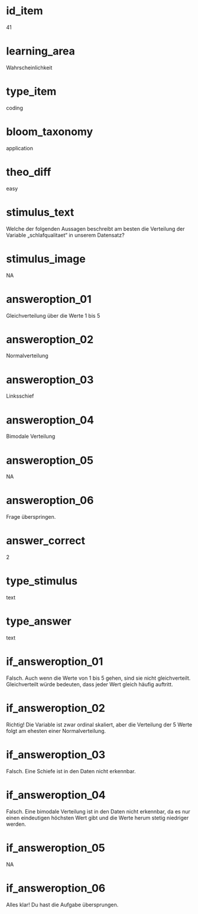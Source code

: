 # id_item
41

# learning_area
Wahrscheinlichkeit

# type_item
coding

# bloom_taxonomy
application

# theo_diff
easy

# stimulus_text
Welche der folgenden Aussagen beschreibt am besten die Verteilung der Variable „schlafqualitaet“ in unserem Datensatz?

# stimulus_image
NA

# answeroption_01
Gleichverteilung über die Werte 1 bis 5

# answeroption_02
Normalverteilung

# answeroption_03
Linksschief

# answeroption_04
Bimodale Verteilung

# answeroption_05
NA

# answeroption_06
Frage überspringen.

# answer_correct
2

# type_stimulus
text

# type_answer
text

# if_answeroption_01
Falsch. Auch wenn die Werte von 1 bis 5 gehen, sind sie nicht gleichverteilt. Gleichverteilt würde bedeuten, dass jeder Wert gleich häufig auftritt.

# if_answeroption_02
Richtig! Die Variable ist zwar ordinal skaliert, aber die Verteilung der 5 Werte folgt am ehesten einer Normalverteilung.

# if_answeroption_03
Falsch. Eine Schiefe ist in den Daten nicht erkennbar.

# if_answeroption_04
Falsch. Eine bimodale Verteilung ist in den Daten nicht erkennbar, da es nur einen eindeutigen höchsten Wert gibt und die Werte herum stetig niedriger werden.

# if_answeroption_05
NA

# if_answeroption_06
Alles klar! Du hast die Aufgabe übersprungen.

